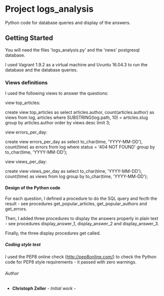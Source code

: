 # Project logs_analysis

Python code for database queries and display of the answers.

## Getting Started

You will need the files 'logs_analysis.py' and the 'news' postgresql database.

I used Vagrant 1.9.2 as a virtual machine and Uvuntu 16.04.3 to run the database and the database queries.

### Views definitions

I used the following views to answer the questions:

view top_articles:

create view top_articles as select articles.author, count(articles.author) as views from log, articles where SUBSTRING(log.path, 10) = articles.slug group by articles.author order by views desc limit 3;

view errors_per_day:

create view errors_per_day as select to_char(time, 'YYYY-MM-DD'), count(time) as errors from log where status = '404 NOT FOUND' group by to_char(time, 'YYYY-MM-DD');

view views_per_day:

create view views_per_day as select to_char(time, 'YYYY-MM-DD'), count(time) as views from log group by to_char(time, 'YYYY-MM-DD');

#### Design of the Python code

For each question, I defined a procedure to do the SQL query and fecth the result - see procedures get_popular_articles, get_popular_authors and get_errors.

Then, I added three procedures to display the answers properly in plain text - see procedures display_answer_1, display_answer_2 and display_answer_3.

Finally, the three display procedures get called.

##### Coding style test

I used the PEP8 online check (http://pep8online.com/) to check the Python code for PEP8 style requirements - it passed with zero warnings.

###### Author

* **Christoph Zeller** - *Initial work* -
